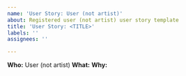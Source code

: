 ```yaml
---
name: 'User Story: User (not artist)'
about: Registered user (not artist) user story template
title: 'User Story: <TITLE>'
labels: ''
assignees: ''

---
```


**Who:** User (not artist)
**What:** 
**Why:**
